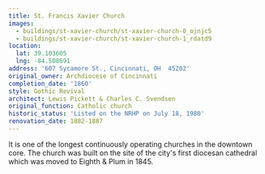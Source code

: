 ```yaml
---
title: St. Francis Xavier Church
images:
  - buildings/st-xavier-church/st-xavier-church-0_ojnjc5
  - buildings/st-xavier-church/st-xavier-church-1_rdatd9
location:
  lat: 39.103605
  lng: -84.508691
address: '607 Sycamore St., Cincinnati, OH  45202'
original_owner: Archdiocese of Cincinnati
completion_date: '1860'
style: Gothic Revival
architect: Lewis Pickett & Charles C. Svendsen
original_function: Catholic church
historic_status: 'Listed on the NRHP on July 18, 1980'
renovation_date: 1882-1887
---
```


It is one of the longest continuously operating churches in the downtown core. The church was built on the site of the city's first diocesan cathedral which was moved to Eighth & Plum in 1845.
